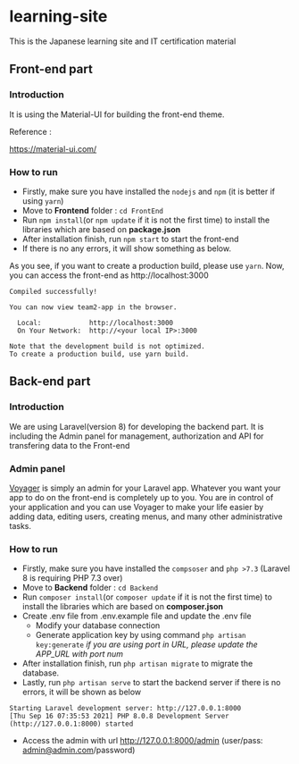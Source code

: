 # learning-site
This is the Japanese learning site and IT certification material 

## Front-end part
### Introduction
It is using the Material-UI for building the front-end theme.

Reference :

https://material-ui.com/

### How to run
- Firstly, make sure you have installed the `nodejs` and `npm` (it is better if using `yarn`)
- Move to **Frontend** folder : `cd FrontEnd`
- Run `npm install`(or `npm update` if it is not the first time) to install the libraries which are based on **package.json**
- After installation finish, run `npm start` to start the front-end
- If there is no any errors, it will show something as below. 

As you see, if you want to create a production build, please use `yarn`.
Now, you can access the front-end as http://localhost:3000
```
Compiled successfully!

You can now view team2-app in the browser.       

  Local:            http://localhost:3000        
  On Your Network:  http://<your local IP>:3000        

Note that the development build is not optimized.
To create a production build, use yarn build. 
```

## Back-end part
### Introduction
We are using Laravel(version 8) for developing the backend part. It is including the Admin panel for management, authorization and API for transfering data to the Front-end

### Admin panel
[Voyager](https://voyager-docs.devdojo.com/) is simply an admin for your Laravel app. Whatever you want your app to do on the front-end is completely up to you. You are in control of your application and you can use Voyager to make your life easier by adding data, editing users, creating menus, and many other administrative tasks.

### How to run
- Firstly, make sure you have installed the `compsoser` and `php >7.3` (Laravel 8 is requiring PHP 7.3 over)
- Move to **Backend** folder : `cd Backend`
- Run `composer install`(or `composer update` if it is not the first time) to install the libraries which are based on **composer.json**
- Create .env file from .env.example file and update the .env file
  - Modify your database connection 
  - Generate application key by using command `php artisan key:generate`
*if you are using port in URL, please update the APP_URL with port num*
- After installation finish, run `php artisan migrate` to migrate the database.
- Lastly, run `php artisan serve` to start the backend server
if there is no errors, it will be shown as below
```
Starting Laravel development server: http://127.0.0.1:8000
[Thu Sep 16 07:35:53 2021] PHP 8.0.8 Development Server (http://127.0.0.1:8000) started
```
- Access the admin with url http://127.0.0.1:8000/admin (user/pass: admin@admin.com/password)
